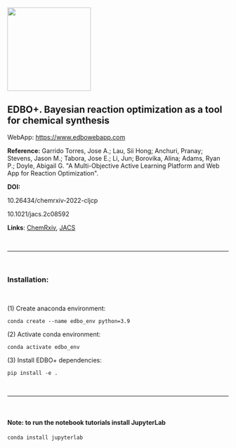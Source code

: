 
# <img src="EDBOLogo.png" width="190">

## **EDBO+**. Bayesian reaction optimization as a tool for chemical synthesis

WebApp: https://www.edbowebapp.com

**Reference:** Garrido Torres, Jose A.; Lau, Sii Hong; Anchuri, Pranay; Stevens, Jason M.; Tabora, Jose E.; Li, Jun; Borovika, Alina; Adams, Ryan P.; Doyle, Abigail G. "A Multi-Objective Active Learning Platform and Web App for Reaction Optimization".

**DOI:** 

10.26434/chemrxiv-2022-cljcp

10.1021/jacs.2c08592

**Links**:
[ChemRxiv](https://chemrxiv.org/engage/chemrxiv/article-details/62f6966269f3a5df46b5584b), 
[JACS](https://pubs.acs.org/doi/full/10.1021/jacs.2c08592)


<br>

---

<br>

### Installation:

<br>

(1) Create anaconda environment:

```
conda create --name edbo_env python=3.9
```

(2) Activate conda environment:

```
conda activate edbo_env
```

(3) Install EDBO+ dependencies:

```
pip install -e .
```

<br>

---

<br>

#### **Note**: to run the notebook tutorials install JupyterLab

```
conda install jupyterlab
```

